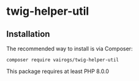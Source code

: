 # twig-helper-util

Installation
------------

The recommended way to install is via Composer:

```
composer require vairogs/twig-helper-util
```

This package requires at least PHP 8.0.0
